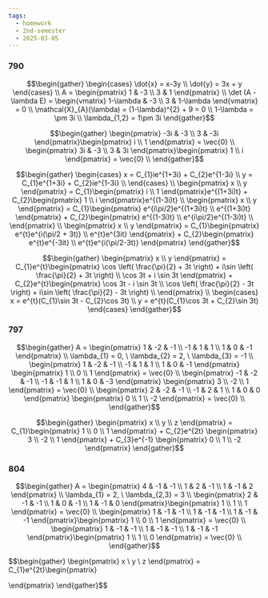 ```yaml
---
tags:
  - homework
  - 2nd-semester
  - 2025-03-05
---
```


### 790

$$\begin{gather}
\begin{cases}
\dot{x} = x-3y \\
\dot{y} = 3x + y
\end{cases} \\
A = \begin{pmatrix}
1 & -3 \\
3 & 1
\end{pmatrix} \\
\det (A - \lambda E) = \begin{vmatrix}
1-\lambda & -3 \\
3 & 1-\lambda
\end{vmatrix} = 0 \\
\mathcal{X}_{A}(\lambda) = (1-\lambda)^{2} + 9 = 0 \\
1-\lambda = \pm 3i \\
\lambda_{1,2} = 1\pm 3i
\end{gather}$$

$$\begin{gather}
\begin{pmatrix}
-3i & -3 \\
3 & -3i
\end{pmatrix}\begin{pmatrix}
i \\
1
\end{pmatrix} = \vec{0} \\
\begin{pmatrix}
3i & -3 \\
3 & 3i
\end{pmatrix}\begin{pmatrix}
1 \\
i
\end{pmatrix} = \vec{0} \\
\end{gather}$$

$$\begin{gather}
\begin{cases}
x = C_{1}ie^{1+3i} + C_{2}e^{1-3i} \\
y = C_{1}e^{1+3i} + C_{2}ie^{1-3i} \\
\end{cases} \\
\begin{pmatrix}
x \\
y
\end{pmatrix} = C_{1}\begin{pmatrix}
i \\
1
\end{pmatrix}e^{(1+3i)t} + C_{2}\begin{pmatrix}
1 \\
i
\end{pmatrix}e^{(1-3i)t} \\
\begin{pmatrix}
x \\
y
\end{pmatrix} = C_{1}\begin{pmatrix}
e^{i\pi/2}e^{(1+3i)t} \\
e^{(1+3i)t}
\end{pmatrix} + C_{2}\begin{pmatrix}
e^{(1-3i)t} \\
e^{i\pi/2}e^{(1-3i)t} \\
\end{pmatrix} \\
\begin{pmatrix}
x \\
y
\end{pmatrix} = C_{1}\begin{pmatrix}
e^{t}e^{i(\pi/2 + 3t)} \\
e^{t}e^{3it}
\end{pmatrix} + C_{2}\begin{pmatrix}
e^{t}e^{-3it} \\
e^{t}e^{i(\pi/2-3t)}
\end{pmatrix}
\end{gather}$$

$$\begin{gather}
\begin{pmatrix}
x \\
y
\end{pmatrix} = C_{1}e^{t}\begin{pmatrix}
\cos \left( \frac{\pi}{2} + 3t \right) + i\sin \left( \frac{\pi}{2} + 3t \right) \\
\cos 3t + i \sin 3t
\end{pmatrix} + C_{2}e^{t}\begin{pmatrix}
\cos 3t - i \sin 3t \\
\cos \left( \frac{\pi}{2} - 3t \right) + i\sin \left( \frac{\pi}{2} - 3t \right) \\
\end{pmatrix} \\
\begin{cases}
x = e^{t}(C_{1}\sin 3t - C_{2}\cos 3t) \\
y = e^{t}(C_{1}\cos 3t + C_{2}\sin 3t)
\end{cases}
\end{gather}$$

### 797

$$\begin{gather}
A = \begin{pmatrix}
1 & -2 & -1 \\
-1 & 1 & 1 \\
1 & 0 & -1
\end{pmatrix} \\
\lambda_{1} = 0, \ \lambda_{2} = 2, \ \lambda_{3} = -1 \\
\begin{pmatrix}
1 & -2 & -1 \\
-1 & 1 & 1 \\
1 & 0 & -1
\end{pmatrix} \begin{pmatrix}
1 \\
0 \\
1
\end{pmatrix} = \vec{0} \\
\begin{pmatrix}
-1 & -2 & -1 \\
-1 & -1 & 1 \\
1 & 0 & -3
\end{pmatrix} \begin{pmatrix}
3 \\
-2 \\
1
\end{pmatrix} = \vec{0} \\
\begin{pmatrix}
2 & -2 & -1 \\
-1 & 2 & 1 \\
1 & 0 & 0
\end{pmatrix} \begin{pmatrix}
0 \\
1 \\
-2
\end{pmatrix} = \vec{0} \\
\end{gather}$$

$$\begin{gather}
\begin{pmatrix}
x \\
y \\
z
\end{pmatrix} = C_{1}\begin{pmatrix}
1 \\
0 \\
1
\end{pmatrix} + C_{2}e^{2t} \begin{pmatrix}
3 \\
-2 \\
1
\end{pmatrix} + C_{3}e^{-1} \begin{pmatrix}
0 \\
1 \\
-2
\end{pmatrix}
\end{gather}$$

### 804

$$\begin{gather}
A = \begin{pmatrix}
4 & -1 & -1 \\
1 & 2 & -1 \\
1 & -1 & 2
\end{pmatrix} \\
\lambda_{1} = 2, \ \lambda_{2,3} = 3 \\ 
\begin{pmatrix}
2 & -1 & -1 \\
1 & 0 & -1 \\
1 & -1 & 0
\end{pmatrix}\begin{pmatrix}
1 \\
1 \\
1
\end{pmatrix} = \vec{0} \\
\begin{pmatrix}
1 & -1 & -1 \\
1 & -1 & -1 \\
1 & -1 & -1
\end{pmatrix}\begin{pmatrix}
1 \\
0 \\
1
\end{pmatrix} = \vec{0} \\
\begin{pmatrix}
1 & -1 & -1 \\
1 & -1 & -1 \\
1 & -1 & -1
\end{pmatrix}\begin{pmatrix}
1 \\
1 \\
0
\end{pmatrix} = \vec{0} \\
\end{gather}$$

$$\begin{gather}
\begin{pmatrix}
x \\
y \\
z
\end{pmatrix} = C_{1}e^{2t}\begin{pmatrix}

\end{pmatrix}
\end{gather}$$